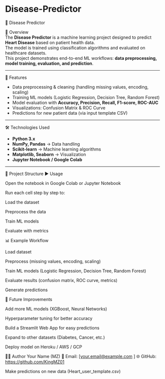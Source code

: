 # Disease-Predictor
🧠 Disease Predictor  

📌 Overview  
The **Disease Predictor** is a machine learning project designed to predict **Heart Disease** based on patient health data.  
The model is trained using classification algorithms and evaluated on healthcare datasets.  
This project demonstrates end-to-end ML workflows: **data preprocessing, model training, evaluation, and prediction**.  

---

🚀 Features  
- Data preprocessing & cleaning (handling missing values, encoding, scaling)  
- Training ML models (Logistic Regression, Decision Tree, Random Forest)  
- Model evaluation with **Accuracy, Precision, Recall, F1-score, ROC-AUC**  
- Visualizations: Confusion Matrix & ROC Curve  
- Predictions for new patient data (via input template CSV)  

---

🛠️ Technologies Used  
- **Python 3.x**  
- **NumPy, Pandas** → Data handling  
- **Scikit-learn** → Machine learning algorithms  
- **Matplotlib, Seaborn** → Visualization  
- **Jupyter Notebook / Google Colab**  

---

📂 Project Structure 
▶️ Usage

Open the notebook in Google Colab or Jupyter Notebook

Run each cell step by step to:

Load the dataset

Preprocess the data

Train ML models

Evaluate with metrics

📊 Example Workflow

Load dataset

Preprocess (missing values, encoding, scaling)

Train ML models (Logistic Regression, Decision Tree, Random Forest)

Evaluate results (confusion matrix, ROC curve, metrics)

Generate predictions

🔮 Future Improvements

Add more ML models (XGBoost, Neural Networks)

Hyperparameter tuning for better accuracy

Build a Streamlit Web App for easy predictions

Expand to other datasets (Diabetes, Cancer, etc.)

Deploy model on Heroku / AWS / GCP

👨‍💻 Author
Your Name (MZ)
📧 Email: [your.email@example.com
]
🌐 GitHub: https://github.com/KingMZ01

Make predictions on new data (Heart_user_template.csv)
